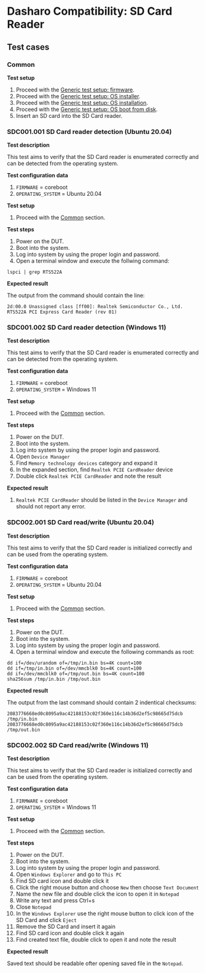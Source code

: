 # Dasharo Compatibility: SD Card Reader

## Test cases

### Common

**Test setup**

1. Proceed with the
    [Generic test setup: firmware](../../generic-test-setup#firmware).
1. Proceed with the
    [Generic test setup: OS installer](../../generic-test-setup#os-installer).
1. Proceed with the
    [Generic test setup: OS installation](../../generic-test-setup#os-installation).
1. Proceed with the
    [Generic test setup: OS boot from disk](../../generic-test-setup#os-boot-from-disk).
1. Insert an SD card into the SD Card reader.

### SDC001.001 SD Card reader detection (Ubuntu 20.04)

**Test description**

This test aims to verify that the SD Card reader is enumerated correctly and
can be detected from the operating system.

**Test configuration data**

1. `FIRMWARE` = coreboot
1. `OPERATING_SYSTEM` = Ubuntu 20.04

**Test setup**

1. Proceed with the [Common](#common) section.

**Test steps**

1. Power on the DUT.
1. Boot into the system.
1. Log into system by using the proper login and password.
1. Open a terminal window and execute the follwing command:

```
lspci | grep RTS522A
```

**Expected result**

The output from the command should contain the line:

```
2d:00.0 Unassigned class [ff00]: Realtek Semiconductor Co., Ltd. RTS522A PCI Express Card Reader (rev 01)
```

### SDC001.002 SD Card reader detection (Windows 11)

**Test description**

This test aims to verify that the SD Card reader is enumerated correctly and
can be detected from the operating system.

**Test configuration data**

1. `FIRMWARE` = coreboot
1. `OPERATING_SYSTEM` = Windows 11

**Test setup**

1. Proceed with the [Common](#common) section.

**Test steps**

1. Power on the DUT.
1. Boot into the system.
1. Log into system by using the proper login and password.
1. Open `Device Manager`
1. Find `Memory technology devices` category and expand it
1. In the expanded section, find `Realtek PCIE CardReader` device
1. Double click `Realtek PCIE CardReader` and note the result

**Expected result**

1. `Realtek PCIE CardReader` should be listed in the `Device Manager`
and should not report any error.

### SDC002.001 SD Card read/write (Ubuntu 20.04)

**Test description**

This test aims to verify that the SD Card reader is initialized correctly and
can be used from the operating system.

**Test configuration data**

1. `FIRMWARE` = coreboot
1. `OPERATING_SYSTEM` = Ubuntu 20.04

**Test setup**

1. Proceed with the [Common](#common) section.

**Test steps**

1. Power on the DUT.
1. Boot into the system.
1. Log into system by using the proper login and password.
1. Open a terminal window and execute the following commands as root:

```
dd if=/dev/urandom of=/tmp/in.bin bs=4K count=100
dd if=/tmp/in.bin of=/dev/mmcblk0 bs=4K count=100
dd if=/dev/mmcblk0 of=/tmp/out.bin bs=4K count=100
sha256sum /tmp/in.bin /tmp/out.bin
```

**Expected result**

The output from the last command should contain 2 indentical checksums:

```
2083776668ed0c8095a9ac42188153c02f360e116c14b36d2ef5c98665d75dcb  /tmp/in.bin
2083776668ed0c8095a9ac42188153c02f360e116c14b36d2ef5c98665d75dcb  /tmp/out.bin
```

### SDC002.002 SD Card read/write (Windows 11)

**Test description**

This test aims to verify that the SD Card reader is initialized correctly and
can be used from the operating system.

**Test configuration data**

1. `FIRMWARE` = coreboot
1. `OPERATING_SYSTEM` = Windows 11

**Test setup**

1. Proceed with the [Common](#common) section.

**Test steps**

1. Power on the DUT.
1. Boot into the system.
1. Log into system by using the proper login and password.
1. Open `Windows Explorer` and go to `This PC`
1. Find SD card icon and double click it
1. Click the right mouse button and choose `New` then choose `Text Document`
1. Name the new file and double click the icon to open it in `Notepad`
1. Write any text and press Ctrl+s
1. Close `Notepad`
1. In the `Windows Explorer` use the right mouse button to click icon
   of the SD Card and click `Eject`
1. Remove the SD Card and insert it again
1. Find SD card icon and double click it again
1. Find created text file, double click to open it and note the result

**Expected result**

Saved text should be readable ofter opening saved file in the `Notepad`.
